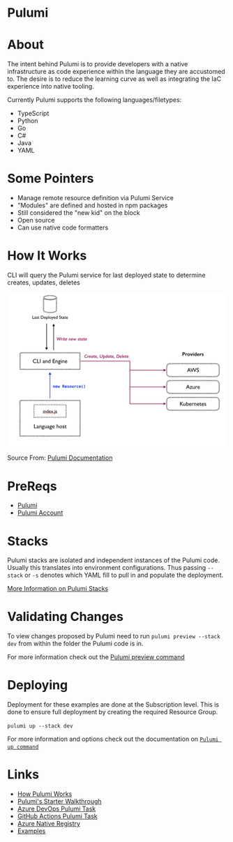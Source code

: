 # Pulumi

# About
The intent behind Pulumi is to provide developers with a native infrastructure as code experience within the language they are accustomed to. The desire is to reduce the learning curve as well as integrating the IaC experience into native tooling.

Currently Pulumi supports the following languages/filetypes:
- TypeScript
- Python
- Go
- C#
- Java
- YAML


# Some Pointers
- Manage remote resource definition via Pulumi Service
- "Modules" are defined and hosted in npm packages
- Still considered the "new kid" on the block
- Open source
- Can use native code formatters

# How It Works
CLI will query the Pulumi service for last deployed state to determine creates, updates, deletes

![Diagram of Pulumi service engine](images/pulumi_engine-block-diagram.png)

Source From: [Pulumi Documentation](https://www.pulumi.com/docs/intro/concepts/how-pulumi-works/)

# PreReqs
- [Pulumi](https://www.pulumi.com/docs/get-started/install/)
- [Pulumi Account](https://app.pulumi.com/signup?)

# Stacks
Pulumi stacks are isolated and independent instances of the Pulumi code. Usually this translates into environment configurations. Thus passing `--stack` or `-s` denotes which YAML fill to pull in and populate the deployment.

[More Information on Pulumi Stacks](https://www.pulumi.com/docs/intro/concepts/stack/)
 
# Validating Changes
To view changes proposed by Pulumi need to run `pulumi preview --stack dev` from within the folder the Pulumi code is in.

For more information check out the [Pulumi preview command](https://www.pulumi.com/docs/reference/cli/pulumi_preview/)

# Deploying
Deployment for these examples are done at the Subscription level. This is done to ensure full deployment by creating the required Resource Group.

 `pulumi up --stack dev` 

 For more information and options check out the documentation on [`Pulumi up command`](https://www.pulumi.com/docs/reference/cli/pulumi_up/)

# Links
- [How Pulumi Works](https://www.pulumi.com/docs/intro/concepts/how-pulumi-works/)
- [Pulumi's Starter Walkthrough](https://www.pulumi.com/docs/get-started/azure/)
- [Azure DevOps Pulumi Task](https://www.pulumi.com/docs/guides/continuous-delivery/azure-devops/)
- [GitHub Actions Pulumi Task](https://www.pulumi.com/docs/guides/continuous-delivery/github-actions/)
- [Azure Native Registry](https://www.pulumi.com/registry/packages/azure-native/)
- [Examples](https://github.com/pulumi/examples)